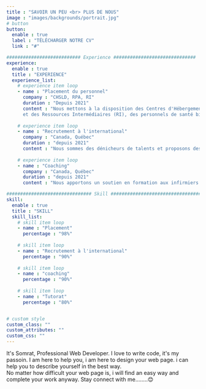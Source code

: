 ```yaml
---
title : "SAVOIR UN PEU <br> PLUS DE NOUS"
image : "images/backgrounds/portrait.jpg"
# button
button:
  enable : true
  label : "TÉLÉCHARGER NOTRE CV"
  link : "#"

########################### Experience ##############################
experience:
  enable : true
  title : "EXPERIENCE"
  experience_list:
    # experience item loop
    - name : "Placement du personnel"
      company : "CHSLD, RPA, RI"
      duration : "Depuis 2021"
      content : "Nous mettons à la disposition des Centres d'Hébergement de Soins de Longue Durée (CHSLD), des Résidences pour Personnes  Agées (RPA) 
      et des Ressources Intermédiaires (RI), des personnels de santé bien formé."
      
    # experience item loop
    - name : "Recrutement à l'international"
      company : "Canada, Québec"
      duration : "depuis 2021"
      content : "Nous sommes des dénicheurs de talents et proposons des professionnels de tout les métiers aux différents entreprises de la province de Québec."
      
    # experience item loop
    - name : "Coaching"
      company : "Canada, Québec"
      duration : "depuis 2021"
      content : "Nous apportons un soutien en formation aux infirmiers et infirmières formés hors de la province de Québec."

############################### Skill #################################
skill:
  enable : true
  title : "SKILL"
  skill_list:
    # skill item loop
    - name : "Placement"
      percentage : "98%"
      
    # skill item loop
    - name : "Recrutement à l'international"
      percentage : "90%"
      
    # skill item loop
    - name : "coaching"
      percentage : "90%"
      
    # skill item loop
    - name : "Tutorat"
      percentage : "80%"


# custom style
custom_class: "" 
custom_attributes: "" 
custom_css: ""
---
```


It's Somrat, Professional Web Developer. I love to write code, it's my passoin. I am here to help you, i am here to design your web page. i can help you to describe yourself in the best way.<br>No matter how difficult your web page is, i will find an easy way and complete your work anyway. Stay connect with me........😊